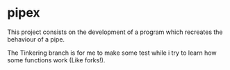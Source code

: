 # pipex
This project consists on the development of a program which recreates the behaviour of a pipe.

The Tinkering branch is for me to make some test while i try to learn how some functions work (Like forks!).
